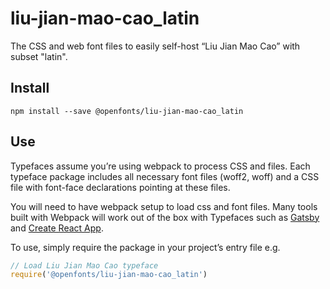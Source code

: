 
# liu-jian-mao-cao_latin

The CSS and web font files to easily self-host “Liu Jian Mao Cao” with subset "latin".

## Install

`npm install --save @openfonts/liu-jian-mao-cao_latin`

## Use

Typefaces assume you’re using webpack to process CSS and files. Each typeface
package includes all necessary font files (woff2, woff) and a CSS file with
font-face declarations pointing at these files.

You will need to have webpack setup to load css and font files. Many tools built
with Webpack will work out of the box with Typefaces such as [Gatsby](https://github.com/gatsbyjs/gatsby)
and [Create React App](https://github.com/facebookincubator/create-react-app).

To use, simply require the package in your project’s entry file e.g.

```javascript
// Load Liu Jian Mao Cao typeface
require('@openfonts/liu-jian-mao-cao_latin')
```
